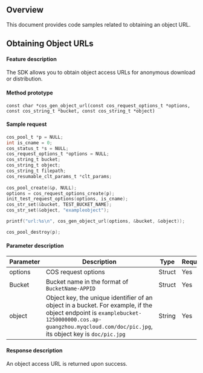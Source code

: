 ## Overview
This document provides code samples related to obtaining an object URL.

## Obtaining Object URLs

#### Feature description
The SDK allows you to obtain object access URLs for anonymous download or distribution.

#### Method prototype

```
const char *cos_gen_object_url(const cos_request_options_t *options, const cos_string_t *bucket, const cos_string_t *object)
```

#### Sample request

[//]: # ".cssg-snippet-get-object-url-alias"
```go
cos_pool_t *p = NULL;
int is_cname = 0; 
cos_status_t *s = NULL;
cos_request_options_t *options = NULL;
cos_string_t bucket;
cos_string_t object;
cos_string_t filepath;
cos_resumable_clt_params_t *clt_params;
      
cos_pool_create(&p, NULL);
options = cos_request_options_create(p);
init_test_request_options(options, is_cname);
cos_str_set(&bucket, TEST_BUCKET_NAME);
cos_str_set(&object, "exampleobject");

printf("url:%s\n", cos_gen_object_url(options, &bucket, &object));

cos_pool_destroy(p);
```

#### Parameter description

| Parameter | Description | Type | Required |
| -------------- | -------------- |---------- | ----------- |
| options | COS request options | Struct | Yes |
| Bucket | Bucket name in the format of `BucketName-APPID` | Struct | Yes |
| object | Object key, the unique identifier of an object in a bucket. For example, if the object endpoint is `examplebucket-1250000000.cos.ap-guangzhou.myqcloud.com/doc/pic.jpg`, its object key is `doc/pic.jpg` | String | Yes |

#### Response description

An object access URL is returned upon success.	
